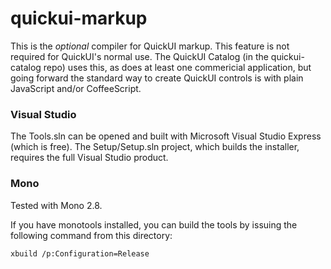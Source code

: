 quickui-markup
==============

This is the *optional* compiler for QuickUI markup.
This feature is not required for QuickUI's normal use. The QuickUI Catalog
(in the quickui-catalog repo) uses this, as does at least one commericial
application, but going forward the standard way to create QuickUI controls is
with plain JavaScript and/or CoffeeScript. 

### Visual Studio

The Tools.sln can be opened and built with Microsoft Visual Studio Express
(which is free). The Setup/Setup.sln project, which builds the installer,
requires the full Visual Studio product.

### Mono
Tested with Mono 2.8.

If you have monotools installed, you can build the tools by issuing the
following command from this directory:

    xbuild /p:Configuration=Release
